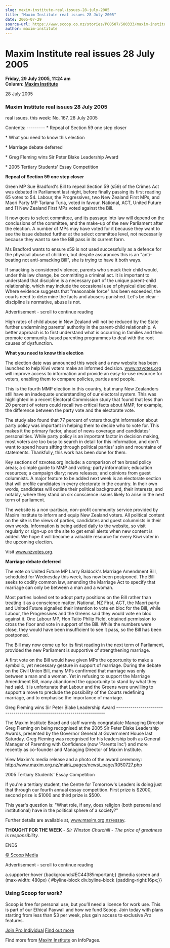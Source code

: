 ```yaml
---
slug: maxim-institute-real-issues-28-july-2005
title: "Maxim Institute real issues 28 July 2005"
date: 2005-07-29
source-url: https://www.scoop.co.nz/stories/PO0507/S00333/maxim-institute-real-issues-28-july-2005.htm
author: maxim-institute
---
```

Maxim Institute real issues 28 July 2005
========================================

**Friday, 29 July 2005, 11:24 am**  
**Column: [Maxim Institute](https://info.scoop.co.nz/Maxim_Institute)**

28 July 2005

### Maxim Institute real issues 28 July 2005

real issues. this week: No. 167, 28 July 2005

Contents: --------- \* Repeal of Section 59 one step closer

\* What you need to know this election

\* Marriage debate deferred

\* Greg Fleming wins Sir Peter Blake Leadership Award

\* 2005 Tertiary Students' Essay Competition

  
**Repeal of Section 59 one step closer**

Green MP Sue Bradford's Bill to repeal Section 59 (s59) of the Crimes Act was debated in Parliament last night, before finally passing its first reading 65 votes to 54. Labour, the Progressives, two New Zealand First MPs, and Maori Party MP Tariana Turia, voted in favour. National, ACT, United Future and 11 New Zealand First MPs voted against the Bill.

It now goes to select committee, and its passage into law will depend on the conclusions of the committee, and the make-up of the new Parliament after the election. A number of MPs may have voted for it because they want to see the issue debated further at the select committee level, not necessarily because they want to see the Bill pass in its current form.

Ms Bradford wants to ensure s59 is not used successfully as a defence for the physical abuse of children, but despite assurances this is an "anti-beating not anti-smacking Bill", she is trying to have it both ways.

If smacking is considered violence, parents who smack their child would, under this law change, be committing a criminal act. It is important to understand that discipline is a necessary part of the unique parent-child relationship, which may include the occasional use of physical discipline. Where evidence suggests that "reasonable force" has been exceeded, the courts need to determine the facts and abusers punished. Let's be clear - discipline is normative, abuse is not.

Advertisement - scroll to continue reading





High rates of child abuse in New Zealand will not be reduced by the State further undermining parents' authority in the parent-child relationship. A better approach is to first understand what is occurring in families and then promote community-based parenting programmes to deal with the root causes of dysfunction.

**What you need to know this election**

The election date was announced this week and a new website has been launched to help Kiwi voters make an informed decision. www.nzvotes.org will improve access to information and provide an easy-to-use resource for voters, enabling them to compare policies, parties and people.

This is the fourth MMP election in this country, but many New Zealanders still have an inadequate understanding of our electoral system. This was highlighted in a recent Electoral Commission study that found that less than 20 percent of voters could recall two critical facts about MMP, for example, the difference between the party vote and the electorate vote.

The study also found that 77 percent of voters thought information about party policy was important in helping them to decide who to vote for. This makes it the primary factor, ahead of news coverage and candidates' personalities. While party policy is an important factor in decision making, most voters are too busy to search in detail for this information, and don't want to spend hours sifting through political parties' spin and mountains of statements. Thankfully, this work has been done for them.

Key sections of nzvotes.org include: a comparison of ten broad policy areas; a simple guide to MMP and voting; party information; education resources; a campaign diary; news releases; and opinions from guest columnists. A major feature to be added next week is an electorate section that will profile candidates in every electorate in the country. In their own words, candidates will outline their political background, their interests, and notably, where they stand on six conscience issues likely to arise in the next term of parliament.

The website is a non-partisan, non-profit community service provided by Maxim Institute to inform and equip New Zealand voters. All political content on the site is the views of parties, candidates and guest columnists in their own words. Information is being added daily to the website, so visit regularly or sign-up on the site to get email alerts when new content is added. We hope it will become a valuable resource for every Kiwi voter in the upcoming election.

Visit www.nzvotes.org.

**Marriage debate deferred**

The vote on United Future MP Larry Baldock's Marriage Amendment Bill, scheduled for Wednesday this week, has now been postponed. The Bill seeks to codify common law, amending the Marriage Act to specify that marriage can only be between a man and a woman.

Most parties looked set to adopt party positions on the Bill rather than treating it as a conscience matter. National, NZ First, ACT, the Maori party and United Future signalled their intention to vote en bloc for the Bill, while Labour, the Progressives and the Greens said they would vote en bloc against it. One Labour MP, Hon Taito Philip Field, obtained permission to cross the floor and vote in support of the Bill. While the numbers were close, they would have been insufficient to see it pass, so the Bill has been postponed.

The Bill may now come up for its first reading in the next term of Parliament, provided the new Parliament is supportive of strengthening marriage.

A first vote on the Bill would have given MPs the opportunity to make a symbolic, yet necessary gesture in support of marriage. During the debate on the Civil Union Bill, many MPs confirmed that marriage was only between a man and a woman. Yet in refusing to support the Marriage Amendment Bill, many abandoned the opportunity to stand by what they had said. It is unfortunate that Labour and the Greens were unwilling to support a move to preclude the possibility of the Courts redefining marriage, and to emphasise the importance of marriage.

Greg Fleming wins Sir Peter Blake Leadership Award ------------------------------------------------------------------------

The Maxim Institute Board and staff warmly congratulate Managing Director Greg Fleming on being recognised at the 2005 Sir Peter Blake Leadership Awards, presented by the Governor General at Government House last Saturday. Greg Fleming was recognised for his leadership both as General Manager of Parenting with Confidence (now 'Parents Inc') and more recently as co-founder and Managing Director of Maxim Institute.

View Maxim's media release and a photo of the award ceremony: http://www.maxim.org.nz/main\_pages/news\_page/R050727.php

2005 Tertiary Students' Essay Competition

If you're a tertiary student, the Centre for Tomorrow's Leaders is doing just that through our fourth annual essay competition. First prize is $2000, second prize is $1000 and third prize is $500.

This year's question is: "What role, if any, does religion (both personal and institutional) have in the political sphere of a society?"

Further details are available at, www.maxim.org.nz/essay.

**THOUGHT FOR THE WEEK** - _Sir Winston Churchill - The price of greatness is responsibility._

ENDS

[© Scoop Media](http://www.scoop.co.nz/about/terms.html)  

Advertisement - scroll to continue reading



a.supporter:hover {background:#EC4438!important;} @media screen and (max-width: 480px) { #byline-block div.byline-block {padding-right:16px;}}

### Using Scoop for work?

Scoop is free for personal use, but you’ll need a licence for work use. This is part of our Ethical Paywall and how we fund Scoop. Join today with plans starting from less than $3 per week, plus gain access to exclusive _Pro_ features.  
  
[Join Pro Individual](https://pro.scoop.co.nz/Individual/?from=ProIn24) [Find out more](https://pro.scoop.co.nz/using-scoop-for-work/?from=ProIn24)

Find more from [Maxim Institute](https://info.scoop.co.nz/Maxim_Institute) on InfoPages.